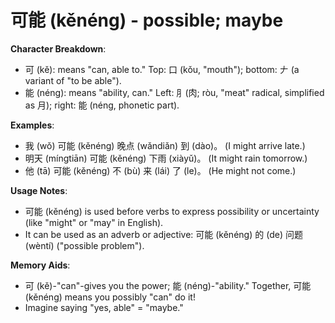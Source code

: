# **可能 (kěnéng) - possible; maybe**

**Character Breakdown**:  
- 可 (kě): means "can, able to." Top: 口 (kǒu, "mouth"); bottom: 𠂇 (a variant of "to be able").  
- 能 (néng): means "ability, can." Left: ⺼(肉; ròu, "meat" radical, simplified as 月); right: 能 (néng, phonetic part).

**Examples**:  
- 我 (wǒ) 可能 (kěnéng) 晚点 (wǎndiǎn) 到 (dào)。 (I might arrive late.)  
- 明天 (míngtiān) 可能 (kěnéng) 下雨 (xiàyǔ)。 (It might rain tomorrow.)  
- 他 (tā) 可能 (kěnéng) 不 (bù) 来 (lái) 了 (le)。 (He might not come.)

**Usage Notes**:  
- 可能 (kěnéng) is used before verbs to express possibility or uncertainty (like "might" or "may" in English).  
- It can be used as an adverb or adjective: 可能 (kěnéng) 的 (de) 问题 (wèntí) ("possible problem").

**Memory Aids**:  
- 可 (kě)-"can"-gives you the power; 能 (néng)-"ability." Together, 可能 (kěnéng) means you possibly "can" do it!  
- Imagine saying "yes, able" = "maybe."